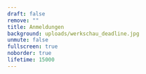 ```yaml
---
draft: false
remove: ""
title: Anmeldungen
background: uploads/werkschau_deadline.jpg
unmute: false
fullscreen: true
noborder: true
lifetime: 15000
---
```


